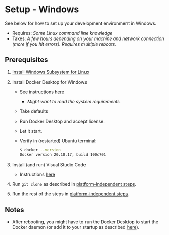 # Setup - Windows

See below for how to set up your development environment in Windows.

* Requires: *Some Linux command line knowledge*  
* Takes: *A few hours depending on your machine and network connection (more if you hit errors). Requires multiple reboots.*

## Prerequisites

1. [Install Windows Subsystem for Linux](https://github.com/usdigitalresponse/usdr-gost/wiki/How-to-create-an-Ubuntu-instance-in-Windows-Subsystem-for-Linux)  

1. Install Docker Desktop for Windows
   * See instructions [here](https://docs.docker.com/desktop/install/windows-install/)
     * *Might want to read the system requirements*
   * Take defaults
   * Run Docker Desktop and accept license.
   * Let it start.
   * Verify in (restarted) Ubuntu terminal:  

     ```sh
     $ docker --version
     Docker version 20.10.17, build 100c701
     ```

1. Install (and run) Visual Studio Code
   * Instructions [here](https://code.visualstudio.com/docs/remote/wsl)

1. Run `git clone` as described in [platform-independent steps](https://github.com/usdigitalresponse/usdr-gost/wiki/Platform-independent-install-instructions).

1. Run the rest of the steps in [platform-independent steps](https://github.com/usdigitalresponse/usdr-gost/wiki/Platform-independent-install-instructions).

## Notes

* After rebooting, you might have to run the Docker Desktop to start the Docker daemon (or add it to your startup as described [here](https://support.microsoft.com/en-us/windows/add-an-app-to-run-automatically-at-startup-in-windows-10-150da165-dcd9-7230-517b-cf3c295d89dd)).
